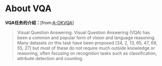 # About VQA

**VQA任务的介绍：**[from:[A-OKVQA](https://arxiv.org/pdf/2206.01718v1.pdf)]

> Visual Question Answering. Visual Question Answering (VQA) has been a common and popular
> form of vision and language reasoning. Many datasets on this task have been proposed [34, 2, 13, 65,
> 47, 69, 55, 27] but most of these do not require much outside knowledge or reasoning, often focusing
> on recognition tasks such as classification, attribute detection and counting.





